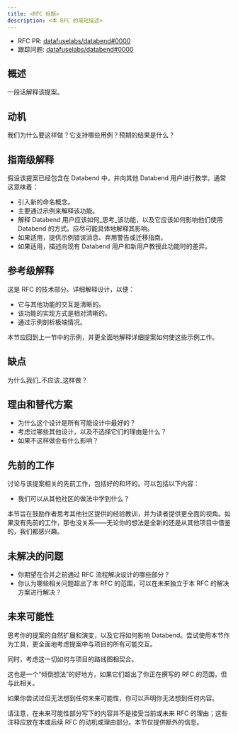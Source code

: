 ```yaml
---
title: <RFC 标题>
description: <本 RFC 的简短描述>
---
```


- RFC PR: [datafuselabs/databend#0000](https://github.com/databendlabs/databend/pull/0000)
- 跟踪问题: [datafuselabs/databend#0000](https://github.com/databendlabs/databend/issues/0000)

## 概述

一段话解释该提案。

## 动机

我们为什么要这样做？它支持哪些用例？预期的结果是什么？

## 指南级解释

假设该提案已经包含在 Databend 中，并向其他 Databend 用户进行教学。通常这意味着：

- 引入新的命名概念。
- 主要通过示例来解释该功能。
- 解释 Databend 用户应该如何_思考_该功能，以及它应该如何影响他们使用 Databend 的方式。应尽可能具体地解释其影响。
- 如果适用，提供示例错误消息、弃用警告或迁移指南。
- 如果适用，描述向现有 Databend 用户和新用户教授此功能时的差异。

## 参考级解释

这是 RFC 的技术部分。详细解释设计，以便：

- 它与其他功能的交互是清晰的。
- 该功能的实现方式是相对清晰的。
- 通过示例剖析极端情况。

本节应回到上一节中的示例，并更全面地解释详细提案如何使这些示例工作。

## 缺点

为什么我们_不应该_这样做？

## 理由和替代方案

- 为什么这个设计是所有可能设计中最好的？
- 考虑过哪些其他设计，以及不选择它们的理由是什么？
- 如果不这样做会有什么影响？

## 先前的工作

讨论与该提案相关的先前工作，包括好的和坏的。可以包括以下内容：

- 我们可以从其他社区的做法中学到什么？

本节旨在鼓励作者思考其他社区提供的经验教训，并为读者提供更全面的视角。如果没有先前的工作，那也没关系——无论你的想法是全新的还是从其他项目中借鉴的，我们都感兴趣。

## 未解决的问题

- 你期望在合并之前通过 RFC 流程解决设计的哪些部分？
- 你认为哪些相关问题超出了本 RFC 的范围，可以在未来独立于本 RFC 的解决方案进行解决？

## 未来可能性

思考你的提案的自然扩展和演变，以及它将如何影响 Databend。尝试使用本节作为工具，更全面地考虑提案中与项目的所有可能交互。

同时，考虑这一切如何与项目的路线图相契合。

这也是一个“倾倒想法”的好地方，如果它们超出了你正在撰写的 RFC 的范围，但与此相关。

如果你尝试过但无法想到任何未来可能性，你可以声明你无法想到任何内容。

请注意，在未来可能性部分写下的内容并不是接受当前或未来 RFC 的理由；这些注释应放在本或后续 RFC 的动机或理由部分。本节仅提供额外的信息。